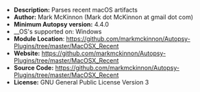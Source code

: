 - __Description:__ Parses recent macOS artifacts
- __Author:__ Mark McKinnon (Mark dot McKinnon at gmail dot com)
- __Minimum Autopsy version:__ 4.4.0
- __OS's supported on: Windows
- __Module Location__: https://github.com/markmckinnon/Autopsy-Plugins/tree/master/MacOSX_Recent
- __Website:__ https://github.com/markmckinnon/Autopsy-Plugins/tree/master/MacOSX_Recent
- __Source Code:__ https://github.com/markmckinnon/Autopsy-Plugins/tree/master/MacOSX_Recent
- __License:__ GNU General Public License Version 3